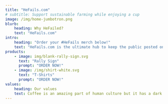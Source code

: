 ```yaml
---
title: "HeFails.com"
# subtitle: Support sustainable farming while enjoying a cup
image: /img/home-jumbotron.png
blurb:
    heading: Why HeFailed?
    text: "HeFails.com"
intro:
    heading: "Order your #HeFails merch below!"
    text: "HeFails.com is the ultimate hub to keep the public posted on the ongoing trainwreck that is Donald J Trump and his presidency. HeFails.com hopes you will join us and grow the #HeFails movement with the proliferation of our unique, well-constructed, and affordable ’He Failed’ rally/protest signs and printed graphic t-shirts. Let’s band together and stand against this existential crisis that our nation is facing. Countless members of Congress sit in complicity as the Trump Administration intensifies the conflagration of our divided and propagandized populace."
products:
    - image: img/blank-rally-sign.svg
      text: "Rally Sign"
      prompt: "ORDER NOW!"
    - image: /img/shirt-white.svg
      text: "T-Shirts"
      prompt: "ORDER NOW!"
values:
    heading: Our values
    text: Coffee is an amazing part of human culture but it has a dark side too – one of colonialism and mindless abuse of natural resources and human lives. We want to turn this around and return the coffee trade to the drink’s exhilarating, empowering and unifying nature.
---
```


